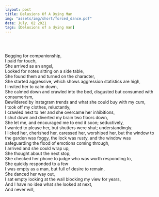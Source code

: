 ```yaml
---
layout: post
title: Delusions Of A Dying Man
img: "assets/img/short/forced_dance.pdf"
date: July, 02 2021
tags: [Delusions of a dying man]
---
```

  
<br><br>
<div align="left">


Begging for companionship,<br>
I paid for touch,<br>
She arrived as an angel,<br>
Looked for notes sitting on a side table,<br>
She found them and turned on the character,<br>
She started aggressive, which shows aggression statistics are high,<br>
I invited her to calm down,<br>
She calmed down and crawled into the bed, disgusted but consumed with consumerism,<br>
Bewildered by instagram trends and what she could buy with my cum,<br>
I took off my clothes, reluctantly,<br>
I crawled next to her and she overcame her inhibitions,<br>
I shut down and diverted my brain two floors down,<br>
She let me, and encouraged me to end it soon; seductively,<br>
I wanted to please her, but shutters were shut; understandingly.<br>
I licked her, cherished her, caressed her, worshiped her, but the window to the garden was foggy, the lock was rusty, and the window was safeguarding the flood of 
emotions coming through,<br>
I arrived and she could wrap up, <br>
She thought about the next stop, <br>
She checked her phone to judge who was worth responding to, <br>
She quickly responded to a few <br>
I was empty as a man, but full of desire to remain, <br>
She danced her way out, <br>
I sat empty looking at the wall blocking my view for years, <br>
And I have no idea what she looked at next, <br>
And never will,<br>
  

</div>
<br><br>
<br><br>
<br><br>
<br><br>
<br><br>
<br><br> 
